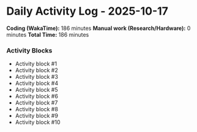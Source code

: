 # Daily Activity Log - 2025-10-17

**Coding (WakaTime):** 186 minutes
**Manual work (Research/Hardware):** 0 minutes
**Total Time:** 186 minutes

### Activity Blocks
- Activity block #1
- Activity block #2
- Activity block #3
- Activity block #4
- Activity block #5
- Activity block #6
- Activity block #7
- Activity block #8
- Activity block #9
- Activity block #10
